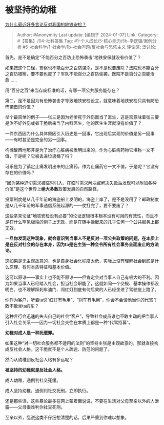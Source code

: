 # 被坚持的幼稚
[为什么最近好多言论反对我国的地铁安检？](https://www.zhihu.com/question/637409571/answer/3351855631)

> Author: #Anonymity
> Last update: [编辑于 2024-01-07]
> Link:
> Category: #【答集】/04-社科答集 
> Tag: #1-个人成长/5-核心能力/5b-学逻辑/案例分析 #5-社会科学/1-社会学/1b-社会问题/反社会与恐怖主义 
> 评论区:
> 泛讨论:

首先，是不是确定“不能百分之百防止恐怖袭击”地铁安保就没有价值了？

如果按这个口径，警察也不能百分之百防谋杀，是不是也要废除？法院也不能百分之百防错案，要不要也废了？军队不能百分之百防偷袭，医院不是百分之百能治愈……

用“百分之百”来当存废标准的话，有哪一项公共服务能存在？

  

第二，是不是因为有恐怖袭击才导致地铁安检设立，就意味着地铁安检只具有防恐怖袭击的价值？

举个最简单的例子——张三是因为老爹死于外伤而当了医生，这是否意味着张三要是治不好外伤或者干脆后来当了内科医生，他的医生生涯就没有价值了？

一件东西因为什么具体原因引入历史是一回事，它出现后实现的价值是另一回事——有时甚至是完全的另一回事。

枸橼酸西地那非是为了治疗心脏病被发明出来的，作为心脏病药物它堪称一文不值，于是呢？它被丢进垃圾桶了吗？

可乐是为了镇定止痛发明出来的止痛药，作为止痛药它一文不值，于是呢？它没有存在的价值吗？

“因为某种迫切需求被临时引入，在临时需求解决或解决失败后发现可以附加各种价值”是这个世界上**绝大多数**政策发展的自然路径。

投票制度是从几千年前的海盗船上发明的，海盗上岸了，是不是没用了？邮政制度是从几千年前的军事通信系统起源的——仗打完了，要不要废了？

  

这些拿来论证“地铁安检没有必要”的论证逻辑根本根本没有可用的有效性，而且不是在什么罕见极端的例子上无效，而是在随手操起来的几乎任何一个公共服务上都无效。

**一旦你发现这种现象，就会意识到当事人不是反对一项公共政策的问题，在本质上是在反对社会的存在本身，因为ta是在主张一种会令所有社会事务全面废止的方法论。**

这如果是无主观故意的，也是自身社会化程度太低，实际上没有理解社会到底是什么原理、有何本质特征和基本价值。

这可以原谅——事实上也不能不原谅——但肯定会对当事人自己有极大的不利。因为如果当事人已经踏入社会，担当社会职能了，这就如同一个交规、基本操作都没明白，也不理解踩刹车油门、闯红灯到底有何后果的人已经坐进了驾驶座上路了。

你作为客户，听着ta说“红灯有毛用”、“刹车有毛用”，你会不会请他当你的代驾？敢不敢坐ta的车？

这种言行会迅速的失去自己的社会“客户”，导致社会成员谁也不敢主动的把当事人引入社会关系——因为一切社会交往在本质上都是一种“代驾招募”。

**幼稚对成人是一种死缓罪。**

  

如果这种“对一切社会服务都不适用的法则”的坚持主张是主观故意的，那就直接构成反社会人格。这干脆就不是个人疏远、防范的问题了。

然而从幼稚到反社会人格有多远呢？

**被坚持的幼稚就是反社会人格。**

  

成人幼稚，通例判社交死缓。

成人坚持幼稚，通例判社交死刑，立即执行。

  

还是那些话，这些暴论最多在网上蒙着面说说，不要在生活对父母至亲以外的人泄露——父母很难判你社交死刑。

至亲以外，乱说这类不仔细想清楚的话，后果严重到你难以想象。
